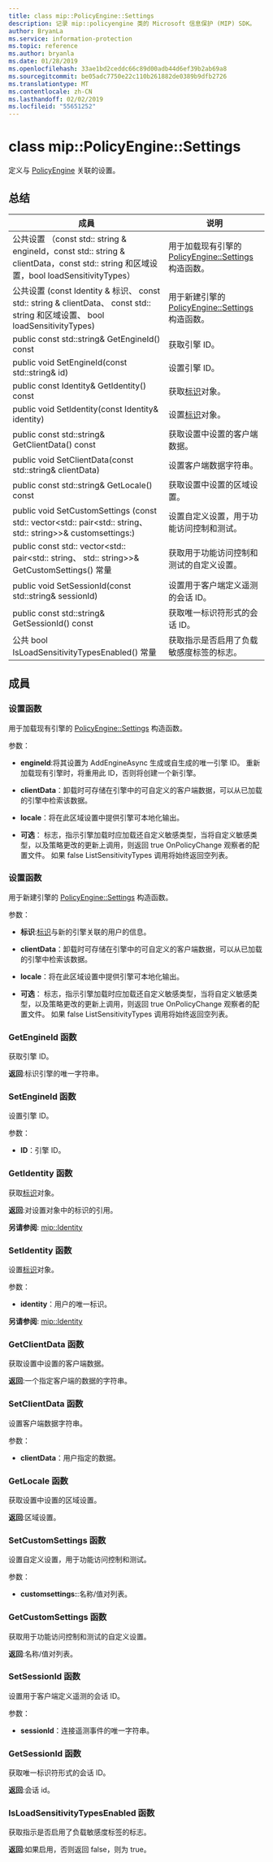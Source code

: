 ```yaml
---
title: class mip::PolicyEngine::Settings
description: 记录 mip::policyengine 类的 Microsoft 信息保护 (MIP) SDK。
author: BryanLa
ms.service: information-protection
ms.topic: reference
ms.author: bryanla
ms.date: 01/28/2019
ms.openlocfilehash: 33ae1bd2ceddc66c89d00adb44d6ef39b2ab69a8
ms.sourcegitcommit: be05adc7750e22c110b261882de0389b9dfb2726
ms.translationtype: MT
ms.contentlocale: zh-CN
ms.lasthandoff: 02/02/2019
ms.locfileid: "55651252"
---
```

# <a name="class-mippolicyenginesettings"></a>class mip::PolicyEngine::Settings 
定义与 [PolicyEngine](class_mip_policyengine.md) 关联的设置。
  
## <a name="summary"></a>总结
 成員                        | 说明                                
--------------------------------|---------------------------------------------
公共设置 （const std:: string & engineId，const std:: string & clientData，const std:: string 和区域设置，bool loadSensitivityTypes）  |  用于加载现有引擎的 [PolicyEngine::Settings](class_mip_policyengine_settings.md) 构造函数。
公共设置 (const Identity & 标识、 const std:: string & clientData、 const std:: string 和区域设置、 bool loadSensitivityTypes)  |  用于新建引擎的 [PolicyEngine::Settings](class_mip_policyengine_settings.md) 构造函数。
public const std::string& GetEngineId() const  |  获取引擎 ID。
public void SetEngineId(const std::string& id)  |  设置引擎 ID。
public const Identity& GetIdentity() const  |  获取[标识](class_mip_identity.md)对象。
public void SetIdentity(const Identity& identity)  |  设置[标识](class_mip_identity.md)对象。
public const std::string& GetClientData() const  |  获取设置中设置的客户端数据。
public void SetClientData(const std::string& clientData)  |  设置客户端数据字符串。
public const std::string& GetLocale() const  |  获取设置中设置的区域设置。
public void SetCustomSettings (const std:: vector\<std:: pair\<std:: string、 std:: string\>\>& customsettings:)  |  设置自定义设置，用于功能访问控制和测试。
public const std:: vector\<std:: pair\<std:: string、 std:: string\>\>& GetCustomSettings() 常量  |  获取用于功能访问控制和测试的自定义设置。
public void SetSessionId(const std::string& sessionId)  |  设置用于客户端定义遥测的会话 ID。
public const std::string& GetSessionId() const  |  获取唯一标识符形式的会话 ID。
公共 bool IsLoadSensitivityTypesEnabled() 常量  |  获取指示是否启用了负载敏感度标签的标志。
  
## <a name="members"></a>成員
  
### <a name="settings-function"></a>设置函数
用于加载现有引擎的 [PolicyEngine::Settings](class_mip_policyengine_settings.md) 构造函数。

参数：  
* **engineId**:将其设置为 AddEngineAsync 生成或自生成的唯一引擎 ID。 重新加载现有引擎时，将重用此 ID，否则将创建一个新引擎。 


* **clientData**：卸载时可存储在引擎中的可自定义的客户端数据，可以从已加载的引擎中检索该数据。 


* **locale**：将在此区域设置中提供引擎可本地化输出。 


* **可选**： 标志，指示引擎加载时应加载还自定义敏感类型，当将自定义敏感类型，以及策略更改的更新上调用，则返回 true OnPolicyChange 观察者的配置文件。 如果 false ListSensitivityTypes 调用将始终返回空列表。


  
### <a name="settings-function"></a>设置函数
用于新建引擎的 [PolicyEngine::Settings](class_mip_policyengine_settings.md) 构造函数。

参数：  
* **标识**:[标识](class_mip_identity.md)与新的引擎关联的用户的信息。 


* **clientData**：卸载时可存储在引擎中的可自定义的客户端数据，可以从已加载的引擎中检索该数据。 


* **locale**：将在此区域设置中提供引擎可本地化输出。 


* **可选**： 标志，指示引擎加载时应加载还自定义敏感类型，当将自定义敏感类型，以及策略更改的更新上调用，则返回 true OnPolicyChange 观察者的配置文件。 如果 false ListSensitivityTypes 调用将始终返回空列表。


  
### <a name="getengineid-function"></a>GetEngineId 函数
获取引擎 ID。

  
**返回**:标识引擎的唯一字符串。
  
### <a name="setengineid-function"></a>SetEngineId 函数
设置引擎 ID。

参数：  
* **ID**：引擎 ID。


  
### <a name="getidentity-function"></a>GetIdentity 函数
获取[标识](class_mip_identity.md)对象。

  
**返回**:对设置对象中的标识的引用。 
  
**另请参阅**: [mip::Identity](class_mip_identity.md)
  
### <a name="setidentity-function"></a>SetIdentity 函数
设置[标识](class_mip_identity.md)对象。

参数：  
* **identity**：用户的唯一标识。 


  
**另请参阅**: [mip::Identity](class_mip_identity.md)
  
### <a name="getclientdata-function"></a>GetClientData 函数
获取设置中设置的客户端数据。

  
**返回**:一个指定客户端的数据的字符串。
  
### <a name="setclientdata-function"></a>SetClientData 函数
设置客户端数据字符串。

参数：  
* **clientData**：用户指定的数据。


  
### <a name="getlocale-function"></a>GetLocale 函数
获取设置中设置的区域设置。

  
**返回**:区域设置。
  
### <a name="setcustomsettings-function"></a>SetCustomSettings 函数
设置自定义设置，用于功能访问控制和测试。

参数：  
* **customsettings:**:名称/值对列表。


  
### <a name="getcustomsettings-function"></a>GetCustomSettings 函数
获取用于功能访问控制和测试的自定义设置。

  
**返回**:名称/值对列表。
  
### <a name="setsessionid-function"></a>SetSessionId 函数
设置用于客户端定义遥测的会话 ID。

参数：  
* **sessionId**：连接遥测事件的唯一字符串。


  
### <a name="getsessionid-function"></a>GetSessionId 函数
获取唯一标识符形式的会话 ID。

  
**返回**:会话 id。
  
### <a name="isloadsensitivitytypesenabled-function"></a>IsLoadSensitivityTypesEnabled 函数
获取指示是否启用了负载敏感度标签的标志。

  
**返回**:如果启用，否则返回 false，则为 true。